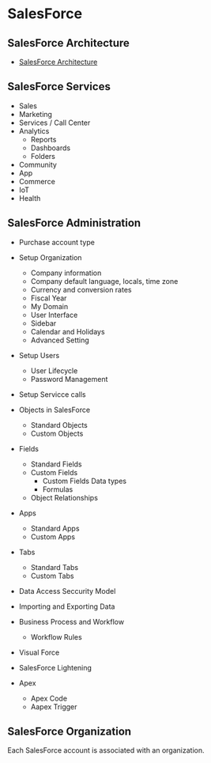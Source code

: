 # SalesForce

## SalesForce Architecture

* [SalesForce Architecture](https://developer.salesforce.com/page/Multi_Tenant_Architecture)

## SalesForce Services
* Sales
* Marketing
* Services / Call Center
* Analytics
  - Reports
  - Dashboards
  - Folders
* Community
* App
* Commerce
* IoT
* Health

## SalesForce Administration
* Purchase account type
* Setup Organization
  - Company information
  - Company default language, locals, time zone
  - Currency and conversion rates
  - Fiscal Year
  - My Domain
  - User Interface
  - Sidebar
  - Calendar and Holidays
  - Advanced Setting
* Setup Users
  - User Lifecycle
  - Password Management
* Setup Servicce calls


* Objects in SalesForce
  - Standard Objects
  - Custom Objects
* Fields
  - Standard Fields
  - Custom Fields
    - Custom Fields Data types
    - Formulas
  - Object Relationships
* Apps
  - Standard Apps
  - Custom Apps
* Tabs
  - Standard Tabs
  - Custom Tabs

* Data Access Seccurity Model

* Importing and Exporting Data
* Business Process and Workflow
  - Workflow Rules
* Visual Force
* SalesForce Lightening
* Apex
  - Apex Code
  - Aapex Trigger
## SalesForce Organization
Each SalesForce account is associated with an organization.
